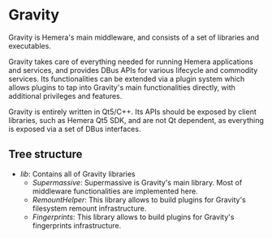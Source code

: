 Gravity
=======

Gravity is Hemera's main middleware, and consists of a set of libraries and executables.

Gravity takes care of everything needed for running Hemera applications and services, and provides
DBus APIs for various lifecycle and commodity services. Its functionalities can be extended via
a plugin system which allows plugins to tap into Gravity's main functionalities directly, with additional
privileges and features.

Gravity is entirely written in Qt5/C++. Its APIs should be exposed by client libraries, such as Hemera Qt5 SDK,
and are not Qt dependent, as everything is exposed via a set of DBus interfaces.

Tree structure
--------------

* *lib*: Contains all of Gravity libraries
  * *Supermassive*: Supermassive is Gravity's main library. Most of middleware functionalities are implemented here.
  * *RemountHelper*: This library allows to build plugins for Gravity's filesystem remount infrastructure.
  * *Fingerprints*: This library allows to build plugins for Gravity's fingerprints infrastructure.
